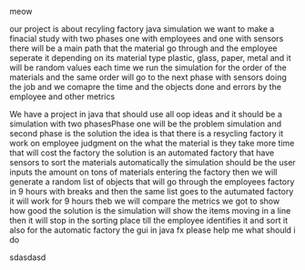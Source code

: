 meow

our project is about recyling factory java simulation we want to make a finacial study with two phases one with employees and one with sensors there will be a main path that the material go through and the employee seperate it depending on its material type plastic, glass, paper, metal and it will be random values each time we run the simulation for the order of the materials and the same order will go to the next phase with sensors doing the job and we comapre the time and the objects done and errors by the employee and other metrics



We have a project in java that should use all oop ideas and it should be a simulation with two phasesPhase one will be the problem simulation and second phase is the solution the idea is that there is a resycling factory it work on employee judgment on the what the material is they take more time that will cost the factory the solution is an automated factory that have sensors to sort the materials automatically the simulation should be the user inputs the amount on tons of materials entering the factory then we will generate a random list of objects that will go through the employees factory in 9 hours with breaks and then the same list goes to the autumated factory it will work for 9 hours theb we will compare the metrics we got to show how good the solution is the simulation will show the items moving in a line then it will stop in the sorting place till the employee identifies it and sort it also for the automatic factory the gui in java fx please help me what should i do



sdasdasd

